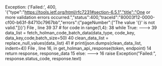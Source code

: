 Exception: ('Failed:', 400, '{"type":"https://tools.ietf.org/html/rfc7231#section-6.5.1","title":"One or more validation errors occurred.","status":400,"traceId":"80003f12-0000-cf00-b63f-84710c7967bb","errors":{"pageNumber":["The value \'{}\' is not valid."]}}')
File <command-3094085711592474>, line 39
     37 # for code in range(1,4):
     38 while True:
---> 39     data_list = fetch_holman_code_batch_data(data_type, code_key, data_key,code,batch_size=50)
     40     clean_data_list = replace_null_values(data_list)
     41     # print(json.dumps(clean_data_list, indent=4))
File <command-310280906944989>, line 16, in get_holman_api_response(token, endpoint)
     14     return response, response_data
     15 else:
---> 16     raise Exception("Failed:", response.status_code, response.text)
